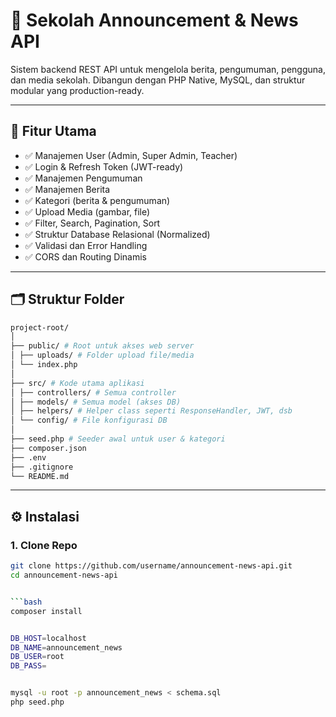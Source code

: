 # 📢 Sekolah Announcement & News API

Sistem backend REST API untuk mengelola berita, pengumuman, pengguna, dan media sekolah. Dibangun dengan PHP Native, MySQL, dan struktur modular yang production-ready.

---

## 🚀 Fitur Utama

- ✅ Manajemen User (Admin, Super Admin, Teacher)
- ✅ Login & Refresh Token (JWT-ready)
- ✅ Manajemen Pengumuman
- ✅ Manajemen Berita
- ✅ Kategori (berita & pengumuman)
- ✅ Upload Media (gambar, file)
- ✅ Filter, Search, Pagination, Sort
- ✅ Struktur Database Relasional (Normalized)
- ✅ Validasi dan Error Handling
- ✅ CORS dan Routing Dinamis

---

## 🗂️ Struktur Folder
```bash
project-root/
│
├── public/ # Root untuk akses web server
│ ├── uploads/ # Folder upload file/media
│ └── index.php
│
├── src/ # Kode utama aplikasi
│ ├── controllers/ # Semua controller
│ ├── models/ # Semua model (akses DB)
│ ├── helpers/ # Helper class seperti ResponseHandler, JWT, dsb
│ └── config/ # File konfigurasi DB
│
├── seed.php # Seeder awal untuk user & kategori
├── composer.json
├── .env
├── .gitignore
└── README.md
```
---

## ⚙️ Instalasi

### 1. Clone Repo

```bash
git clone https://github.com/username/announcement-news-api.git
cd announcement-news-api


```bash
composer install


DB_HOST=localhost
DB_NAME=announcement_news
DB_USER=root
DB_PASS=


mysql -u root -p announcement_news < schema.sql
php seed.php

